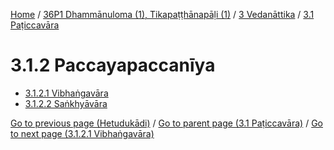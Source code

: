 
[Home](/) / [36P1 Dhammānuloma (1), Tikapaṭṭhānapāḷi (1)](../...md) / [3 Vedanāttika](...md) / [3.1 Paṭiccavāra](../36P1/3/3.1.md)

# 3.1.2 Paccayapaccanīya

* [3.1.2.1 Vibhaṅgavāra](3.1.2/3.1.2.1.md)
* [3.1.2.2 Saṅkhyāvāra](3.1.2/3.1.2.2.md)

[Go to previous page (Hetudukādi)](3.1.1/3.1.1.2/Hetudukadi.md) / [Go to parent page (3.1 Paṭiccavāra)](../36P1/3/3.1.md) / [Go to next page (3.1.2.1 Vibhaṅgavāra)](3.1.2/3.1.2.1.md)


